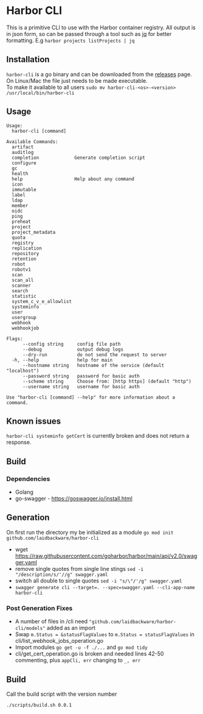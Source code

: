# Harbor CLI
This is a primitive CLI to use with the Harbor container registry. All output is in json form, so can be passed through a tool such as [jq](https://stedolan.github.io/jq/) for better formatting. E.g `harbor projects listProjects | jq`

## Installation
`harbor-cli` is a go binary and can be downloaded from the [releases](https://github.com/laidbackware/harbor-cli/releases) page.</br>
On Linux/Mac the file just needs to be made executable.</br>
To make it available to all users `sudo mv harbor-cli-<os>-<version> /usr/local/bin/harbor-cli`

## Usage
```
Usage:
  harbor-cli [command]

Available Commands:
  artifact               
  auditlog               
  completion             Generate completion script
  configure              
  gc                     
  health                 
  help                   Help about any command
  icon                   
  immutable              
  label                  
  ldap                   
  member                 
  oidc                   
  ping                   
  preheat                
  project                
  project_metadata       
  quota                  
  registry               
  replication            
  repository             
  retention              
  robot                  
  robotv1                
  scan                   
  scan_all               
  scanner                
  search                 
  statistic              
  system_c_v_e_allowlist 
  systeminfo             
  user                   
  usergroup              
  webhook                
  webhookjob             

Flags:
      --config string     config file path
      --debug             output debug logs
      --dry-run           do not send the request to server
  -h, --help              help for main
      --hostname string   hostname of the service (default "localhost")
      --password string   password for basic auth
      --scheme string     Choose from: [http https] (default "http")
      --username string   username for basic auth

Use "harbor-cli [command] --help" for more information about a command.
```
## Known issues
`harbor-cli systeminfo getCert` is currently broken and does not return a response.

## Build
### Dependencies
- Golang
- go-swagger - https://goswagger.io/install.html

## Generation
On first run the directory my be initialized as a module `go mod init github.com/laidbackware/harbor-cli`
- wget https://raw.githubusercontent.com/goharbor/harbor/main/api/v2.0/swagger.yaml
- remove single quotes from single line stings `sed -i "/description/s/'//g" swagger.yaml`
- switch all double to single quotes `sed -i "s/\"/'/g" swagger.yaml`
- `swagger generate cli --target=. --spec=swagger.yaml --cli-app-name harbor-cli`
  
### Post Generation Fixes
- A number of files in /cli need `"github.com/laidbackware/harbor-cli/models"` added as an import
- Swap `m.Status = &statusFlagValues` to `m.Status = statusFlagValues` in cli/list_webhook_jobs_operation.go
- Import modules `go get -u -f ./...` and `go mod tidy`
- cli/get_cert_operation.go is broken and needed lines 42-50 commenting, plus `appCli, err` changing to `_, err`

## Build
Call the build script with the version number
```
./scripts/build.sh 0.0.1
```
